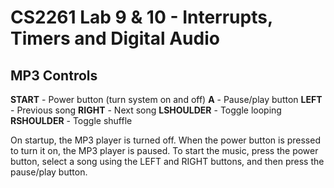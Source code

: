 # CS2261 Lab 9 & 10 - Interrupts, Timers and Digital Audio

## MP3 Controls

**START** - Power button (turn system on and off)
**A** - Pause/play button
**LEFT** - Previous song
**RIGHT** - Next song
**LSHOULDER** - Toggle looping
**RSHOULDER** - Toggle shuffle

On startup, the MP3 player is turned off. When the power button
is pressed to turn it on, the MP3 player is paused. To start the
music, press the power button, select a song using the LEFT and
RIGHT buttons, and then press the pause/play button.